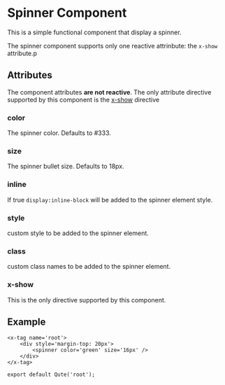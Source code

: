 # Spinner Component

This is a simple functional component that display a spinner.

The spinner component supports only one reactive attrinbute: the `x-show` attribute.p

## Attributes

The component attributes **are not reactive**. The only attribute directive supported by this component is the [x-show](#/attributes/x-show) directive

### color

The spinner color. Defaults to #333.

### size

The spinner bullet size. Defaults to 18px.

### inline

If true `display:inline-block` will be added to the spinner element style.

### style

custom style to be added to the spinner element.

### class

custom class names to be added to the spinner element.

### x-show

This is the only directive supported by this component.

## Example

```jsq
<x-tag name='root'>
    <div style='margin-top: 20px'>
	    <spinner color='green' size='16px' />
	</div>
</x-tag>

export default Qute('root');
```
